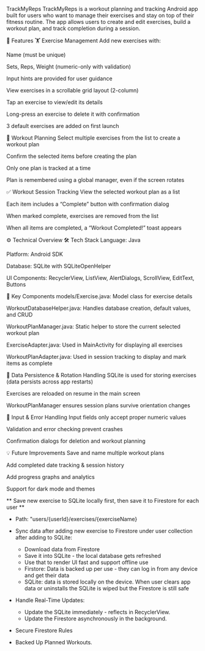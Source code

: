 TrackMyReps
TrackMyReps is a workout planning and tracking Android app built for users who want to manage their exercises and stay on top of their fitness routine. The app allows users to create and edit exercises, build a workout plan, and track completion during a session.

📱 Features
🏋️ Exercise Management
Add new exercises with:

Name (must be unique)

Sets, Reps, Weight (numeric-only with validation)

Input hints are provided for user guidance

View exercises in a scrollable grid layout (2-column)

Tap an exercise to view/edit its details

Long-press an exercise to delete it with confirmation

3 default exercises are added on first launch

📓 Workout Planning
Select multiple exercises from the list to create a workout plan

Confirm the selected items before creating the plan

Only one plan is tracked at a time

Plan is remembered using a global manager, even if the screen rotates

✅ Workout Session Tracking
View the selected workout plan as a list

Each item includes a “Complete” button with confirmation dialog

When marked complete, exercises are removed from the list

When all items are completed, a “Workout Completed!” toast appears

⚙️ Technical Overview
🛠 Tech Stack
Language: Java

Platform: Android SDK

Database: SQLite with SQLiteOpenHelper

UI Components: RecyclerView, ListView, AlertDialogs, ScrollView, EditText, Buttons

📂 Key Components
models/Exercise.java: Model class for exercise details

WorkoutDatabaseHelper.java: Handles database creation, default values, and CRUD

WorkoutPlanManager.java: Static helper to store the current selected workout plan

ExerciseAdapter.java: Used in MainActivity for displaying all exercises

WorkoutPlanAdapter.java: Used in session tracking to display and mark items as complete

🔄 Data Persistence & Rotation Handling
SQLite is used for storing exercises (data persists across app restarts)

Exercises are reloaded on resume in the main screen

WorkoutPlanManager ensures session plans survive orientation changes

🧠 Input & Error Handling
Input fields only accept proper numeric values

Validation and error checking prevent crashes

Confirmation dialogs for deletion and workout planning

💡 Future Improvements
Save and name multiple workout plans

Add completed date tracking & session history

Add progress graphs and analytics

Support for dark mode and themes


** Save new exercise to SQLite locally first, then save it to Firestore for each user **
- Path: "users/{userId}/exercises/{exerciseName}

- Sync data after adding new exercise to Firestore under user collection after adding to SQLite:
    + Download data from Firestore
    + Save it into SQLite - the local database gets refreshed
    + Use that to render UI fast and support offline use
    + Firstore: Data is backed up per use - they can log in from any device and get their data
    + SQLite: data is stored locally on the device. When user clears app data or uninstalls the SQLite is wiped but the Firestore is still safe

- Handle Real-Time Updates:
    + Update the SQLite immediately - reflects in RecyclerView.
    + Update the Firestore asynchronously in the background.

- Secure Firestore Rules

- Backed Up Planned Workouts.



